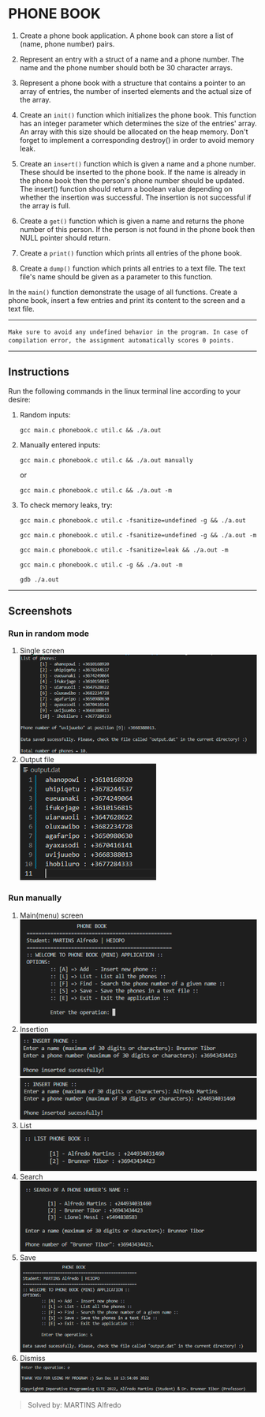# PHONE BOOK

1. Create a phone book application. A phone book can store a list of (name, phone number) pairs.

2. Represent an entry with a struct of a name and a phone number. The name and the phone number should both be 30 character arrays.

3. Represent a phone book with a structure that contains a pointer to an array of entries, the number of inserted elements and the actual size of the array.

4. Create an `init()` function which initializes the phone book. This function has an integer parameter which determines the size of the entries' array. An array with this size should be allocated on the heap memory. Don't forget to implement a corresponding destroy() in order to avoid memory leak.

5. Create an `insert()` function which is given a name and a phone number. These should be inserted to the phone book. If the name is already in the phone book then the person's phone number should be updated. The insert() function should return a boolean value depending on whether the insertion was successful. The insertion is not successful if the array is full.

6. Create a `get()` function which is given a name and returns the phone number of this person. If the person is not found in the phone book then NULL pointer should return.

7. Create a `print()` function which prints all entries of the phone book.

8. Create a `dump()` function which prints all entries to a text file. The text file's name should be given as a parameter to this function.

In the `main()` function demonstrate the usage of all functions. Create a phone book, insert a few entries and print its content to the screen and a text file.

___

`Make sure to avoid any undefined behavior in the program. In case of compilation error, the assignment automatically scores 0 points.`
___

## Instructions
Run the following commands in the linux terminal line according to your desire:

1. Random inputs:
    ```
    gcc main.c phonebook.c util.c && ./a.out
    ```
2. Manually entered inputs:
    ```
    gcc main.c phonebook.c util.c && ./a.out manually
    ```
    or
    ```
    gcc main.c phonebook.c util.c && ./a.out -m
    ```
3. To check memory leaks, try:
    ```
    gcc main.c phonebook.c util.c -fsanitize=undefined -g && ./a.out
    ```
    ```
    gcc main.c phonebook.c util.c -fsanitize=undefined -g && ./a.out -m
    ```
    ```
    gcc main.c phonebook.c util.c -fsanitize=leak && ./a.out -m
    ```
    ```
    gcc main.c phonebook.c util.c -g && ./a.out -m
    ```
    ```
    gdb ./a.out
    ```
___
## Screenshots

### Run in random mode
1. Single screen
   <br>
   ![Run random mode](screenshots/run_randomly.png)
   <br>
2. Output file
    <br>
    ![Output of random mode](screenshots/output_random.png)
    <br>
### Run manually
1. Main(menu) screen
    <br>
    ![Main screen and insertion](screenshots/menu.png)
    <br>
2. Insertion
    <br>
    ![Insertion of a phone](screenshots/insert_1.png)
    <br>
    ![Insertion of another phone](screenshots/insert_2.png)
    <br>
3. List 
    <br>
    ![List all the phones](screenshots/list.png)
    <br>
4. Search
   <br>
   ![Search a name](screenshots/search.png)
   <br>
5. Save
    <br>
    ![Save of data](screenshots/data_saved.png)
    <br>
6. Dismiss
    <br>
    ![Goodbye message](screenshots/dismiss.png)
    <br>

> Solved by: MARTINS Alfredo